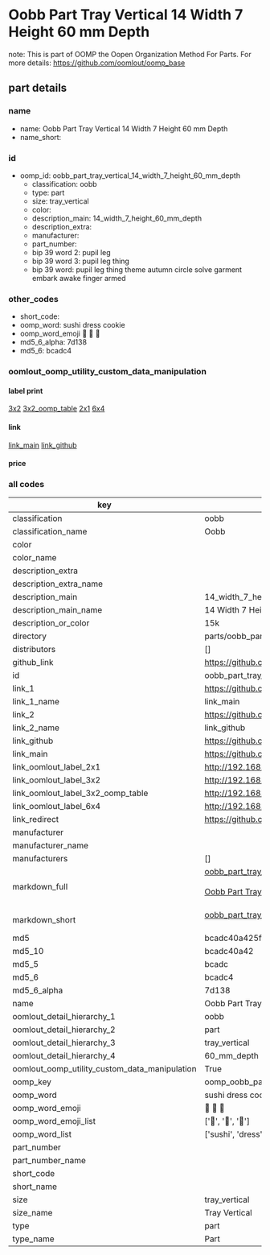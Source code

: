 # Oobb Part Tray Vertical 14 Width 7 Height 60 mm Depth  

note: This is part of OOMP the Oopen Organization Method For Parts. For more details: https://github.com/oomlout/oomp_base

##  part details
  







### name
* name: Oobb Part Tray Vertical 14 Width 7 Height 60 mm Depth
* name_short: 
### id
* oomp_id: oobb_part_tray_vertical_14_width_7_height_60_mm_depth
  * classification: oobb
  * type: part
  * size: tray_vertical
  * color: 
  * description_main: 14_width_7_height_60_mm_depth
  * description_extra: 
  * manufacturer: 
  * part_number: 
  * bip 39 word 2: pupil leg
  * bip 39 word 3: pupil leg thing
  * bip 39 word: pupil leg thing theme autumn circle solve garment embark awake finger armed

### other_codes
* short_code: 
* oomp_word: sushi dress cookie
* oomp_word_emoji :sushi: :dress: :cookie:
* md5_6_alpha: 7d138
* md5_6: bcadc4






### oomlout_oomp_utility_custom_data_manipulation
#### label print
[3x2](http://192.168.1.245:1112/?label=oomp%207d138)
[3x2_oomp_table](http://192.168.1.108:1112/?label=oomp%207d138)
[2x1](http://192.168.1.242:1112/?label=oomp%207d138)
[6x4](http://192.168.1.55:1112/?label=oomp%207d138)    

#### link

[link_main](https://github.com/oomlout/oomlout_oomp_version_1_messy/tree/main/parts/oobb_part_tray_vertical_14_width_7_height_60_mm_depth) [link_github](https://github.com/oomlout/oomlout_oomp_version_1_messy/tree/main/parts/oobb_part_tray_vertical_14_width_7_height_60_mm_depth)                             

#### price







### all codes 
| key | value |  
| --- | --- |  
| classification | oobb |  
| classification_name | Oobb |  
| color |  |  
| color_name |  |  
| description_extra |  |  
| description_extra_name |  |  
| description_main | 14_width_7_height_60_mm_depth |  
| description_main_name | 14 Width 7 Height 60 mm Depth |  
| description_or_color | 15k |  
| directory | parts/oobb_part_tray_vertical_14_width_7_height_60_mm_depth |  
| distributors | [] |  
| github_link | https://github.com/oomlout/oomlout_oomp_part_src/tree/main/parts/oobb_part_tray_vertical_14_width_7_height_60_mm_depth |  
| id | oobb_part_tray_vertical_14_width_7_height_60_mm_depth |  
| link_1 | https://github.com/oomlout/oomlout_oomp_version_1_messy/tree/main/parts/oobb_part_tray_vertical_14_width_7_height_60_mm_depth |  
| link_1_name | link_main |  
| link_2 | https://github.com/oomlout/oomlout_oomp_version_1_messy/tree/main/parts/oobb_part_tray_vertical_14_width_7_height_60_mm_depth |  
| link_2_name | link_github |  
| link_github | https://github.com/oomlout/oomlout_oomp_version_1_messy/tree/main/parts/oobb_part_tray_vertical_14_width_7_height_60_mm_depth |  
| link_main | https://github.com/oomlout/oomlout_oomp_version_1_messy/tree/main/parts/oobb_part_tray_vertical_14_width_7_height_60_mm_depth |  
| link_oomlout_label_2x1 | http://192.168.1.242:1112/?label=oomp%207d138 |  
| link_oomlout_label_3x2 | http://192.168.1.245:1112/?label=oomp%207d138 |  
| link_oomlout_label_3x2_oomp_table | http://192.168.1.108:1112/?label=oomp%207d138 |  
| link_oomlout_label_6x4 | http://192.168.1.55:1112/?label=oomp%207d138 |  
| link_redirect | https://github.com/oomlout/oomlout_oomp_version_1_messy/tree/main/parts/oobb_part_tray_vertical_14_width_7_height_60_mm_depth |  
| manufacturer |  |  
| manufacturer_name |  |  
| manufacturers | [] |  
| markdown_full | [oobb_part_tray_vertical_14_width_7_height_60_mm_depth](none)<br>[](none)<br>[Oobb Part Tray Vertical 14 Width 7 Height 60 Mm Depth](none)<br><br> |  
| markdown_short | [oobb_part_tray_vertical_14_width_7_height_60_mm_depth](none)<br><br> |  
| md5 | bcadc40a425ff9dca487de01c15fd56f |  
| md5_10 | bcadc40a42 |  
| md5_5 | bcadc |  
| md5_6 | bcadc4 |  
| md5_6_alpha | 7d138 |  
| name | Oobb Part Tray Vertical 14 Width 7 Height 60 mm Depth |  
| oomlout_detail_hierarchy_1 | oobb |  
| oomlout_detail_hierarchy_2 | part |  
| oomlout_detail_hierarchy_3 | tray_vertical |  
| oomlout_detail_hierarchy_4 | 60_mm_depth |  
| oomlout_oomp_utility_custom_data_manipulation | True |  
| oomp_key | oomp_oobb_part_tray_vertical_14_width_7_height_60_mm_depth |  
| oomp_word | sushi dress cookie |  
| oomp_word_emoji | :sushi: :dress: :cookie: |  
| oomp_word_emoji_list | [':sushi:', ':dress:', ':cookie:'] |  
| oomp_word_list | ['sushi', 'dress', 'cookie'] |  
| part_number |  |  
| part_number_name |  |  
| short_code |  |  
| short_name |  |  
| size | tray_vertical |  
| size_name | Tray Vertical |  
| type | part |  
| type_name | Part |  
